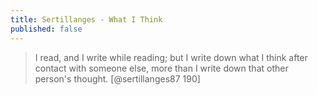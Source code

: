 ```yaml
---
title: Sertillanges - What I Think
published: false
---
```


> I read, and I write while reading; but I write down what I
> think after contact with someone else, more than I write down
> that other person's thought.
> [@sertillanges87 190]
